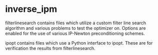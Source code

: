# inverse_ipm

filterlinesearch contains files which utilize a custom filter line search algorithm and various problems to test the optimizer on. 
Options are enabled for the use of various IP-Newton preconditioning schemes.

ipopt contains files which use a Python interface to ipopt. These are for verification the results from filterlinesearch.

